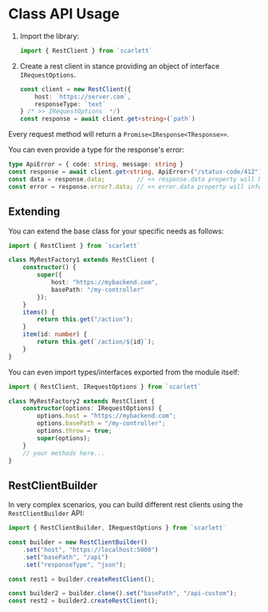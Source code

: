 # Class API Usage

1. Import the library:

	```typescript
	import { RestClient } from `scarlett`
	```

2. Create a rest client in stance providing an object of interface `IRequestOptions`.

	```typescript
	const client = new RestClient({
		host: `https://server.com`,
		responseType: `text`
	} /* >> IRequestOptions  */)
	const response = await client.get<string>(`path`)
	```

Every request method will return a `Promise<IResponse<TResponse>>`.

You can even provide a type for the response's error:
```typescript
type ApiError = { code: string, message: string }
const response = await client.get<string, ApiError>("/status-code/412");
const data = response.data;         // << response.data property will be null because of the error
const error = response.error?.data; // << error.data property will infer ApiError interface
```

## Extending

You can extend the base class for your specific needs as follows:

```typescript
import { RestClient } from `scarlett`

class MyRestFactory1 extends RestClient {
	constructor() {
		super({
			host: "https://mybackend.com",
			basePath: "/my-controller"
		});
	}
	items() {
		return this.get("/action");
	}
	item(id: number) {
		return this.get(`/action/${id}`);
	}
}
```

You can even import types/interfaces exported from the module itself:

```typescript
import { RestClient, IRequestOptions } from `scarlett`

class MyRestFactory2 extends RestClient {
	constructor(options: IRequestOptions) {
		options.host = "https://mybackend.com";
		options.basePath = "/my-controller";
		options.throw = true;
		super(options);
	}
	// your methods here...
}
```

## RestClientBuilder

In very complex scenarios, you can build different rest clients using the `RestClientBuilder` API:

```typescript
import { RestClientBuilder, IRequestOptions } from `scarlett`

const builder = new RestClientBuilder()
	.set("host", "https://localhost:5000")
	.set("basePath", "/api")
	.set("responseType", "json");

const rest1 = builder.createRestClient();

const builder2 = builder.clone().set("basePath", "/api-custom");
const rest2 = builder2.createRestClient();
```
